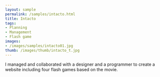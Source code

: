 ```yaml
---
layout: sample
permalink: /samples/intacto.html
title: Intacto
tags:
- Planning
- Management
- Flash game
images:
- /images/samples/intacto01.jpg
thumb: /images/thumb/intacto_t.jpg
---
```

I managed and collaborated with a designer and a programmer to create a website including four flash games based on the movie.
